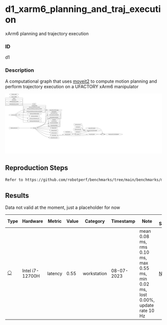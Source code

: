 # d1_xarm6_planning_and_traj_execution

xArm6 planning and trajectory execution

### ID
d1

### Description
A computational graph that uses [moveit2](https://github.com/ros-planning/moveit2) to compute motion planning and perform trajectory execution on a UFACTORY xArm6 manipulator


![](../../../imgs/d1_xarm6_planning_and_traj_execution.svg)

## Reproduction Steps

```bash
Refer to https://github.com/robotperf/benchmarks/tree/main/benchmarks/manipulation/d1_xarm6_planning_and_traj_execution and review the launch files to reproduce this package.
```

## Results

Data not valid at the moment, just a placeholder for now

| Type | Hardware | Metric | Value | Category | Timestamp | Note | Data Source |
| --- | --- | --- | --- | --- | --- | --- | --- |
| [:white_circle:](https://github.com/robotperf/benchmarks/blob/main/benchmarks/README.md#type) | Intel i7-12700H | latency | 0.55 | workstation | 08-07-2023 | mean 0.08 ms, rms 0.10 ms, max 0.55 ms, min 0.02 ms, lost 0.00%, update rate 10 Hz | [N/A](https://github.com/robotperf/rosbags/tree/main/N/A) |

